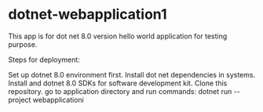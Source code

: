# dotnet-webapplication1
This app is for dot net 8.0 version hello world application for testing purpose.

Steps for deployment:

Set up dotnet 8.0 environment first.
Install dot net dependencies in systems.
Install and  dotnet 8.0 SDKs for software development kit.
Clone this repository.
go to application directory and run commands:
dotnet run --project webapplicationi

